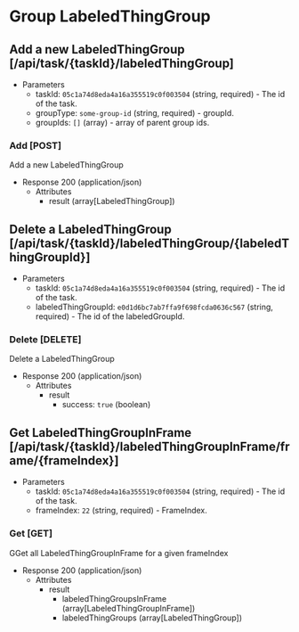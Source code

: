 # Group LabeledThingGroup

## Add a new LabeledThingGroup [/api/task/{taskId}/labeledThingGroup]

+ Parameters
    + taskId: `05c1a74d8eda4a16a355519c0f003504` (string, required) - The id of the task.
    + groupType: `some-group-id` (string, required) - groupId.
    + groupIds: `[]` (array) - array of parent group ids.

### Add [POST]

Add a new LabeledThingGroup

+ Response 200 (application/json)
    + Attributes
        + result (array[LabeledThingGroup])

## Delete a LabeledThingGroup [/api/task/{taskId}/labeledThingGroup/{labeledThingGroupId}]

+ Parameters
    + taskId: `05c1a74d8eda4a16a355519c0f003504` (string, required) - The id of the task.
    + labeledThingGroupId: `e0d1d6bc7ab7ffa9f698fcda0636c567` (string, required) - The id of the labeledGroupId.

### Delete [DELETE]

Delete a LabeledThingGroup

+ Response 200 (application/json)
    + Attributes
        + result
            + success: `true` (boolean) 

## Get LabeledThingGroupInFrame [/api/task/{taskId}/labeledThingGroupInFrame/frame/{frameIndex}]

+ Parameters
    + taskId: `05c1a74d8eda4a16a355519c0f003504` (string, required) - The id of the task.
    + frameIndex: `22` (string, required) - FrameIndex.

### Get [GET]

GGet all LabeledThingGroupInFrame for a given frameIndex

+ Response 200 (application/json)
    + Attributes
        + result
            + labeledThingGroupsInFrame (array[LabeledThingGroupInFrame])
            + labeledThingGroups (array[LabeledThingGroup])